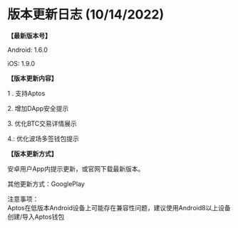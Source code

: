 # 版本更新日志  (10/14/2022)

**【最新版本号】**

Android: 1.6.0

iOS: 1.9.0

&#x20;

**【版本更新内容】**

1 . 支持Aptos

2\. 增加DApp安全提示

3\. 优化BTC交易详情展示

4.: 优化波场多签钱包提示



**【版本更新方式】**&#x20;

安卓用户App内提示更新，或官网下载最新版本。

其他更新方式：GooglePlay



注意事项：\
Aptos在低版本Android设备上可能存在兼容性问题，建议使用Android8以上设备创建/导入Aptos钱包
